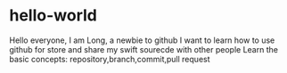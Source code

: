 # hello-world
Hello everyone,
I am Long, a newbie to github
I want to learn how to use github for store and share my swift sourecde with other people
Learn the basic concepts: repository,branch,commit,pull request
